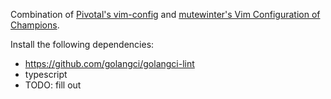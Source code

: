 Combination of [Pivotal's vim-config](https://github.com/pivotalcommon/vim-config)
and [mutewinter's Vim Configuration of Champions](https://github.com/mutewinter/dot_vim).

Install the following dependencies:

* https://github.com/golangci/golangci-lint
* typescript
* TODO: fill out
